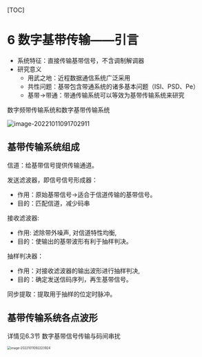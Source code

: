 [TOC]

# 6 数字基带传输——引言

- 系统特征：直接传输基带信号，不含调制解调器
- 研究意义
  - 用武之地：近程数据通信系统广泛采用
  - 共性问题：基带包含带通系统的诸多基本问题（ISI、PSD、Pe）
  - 基带→带通：带通传输系统可以等效为基带传输系统来研究

数字频带传输系统和数字基带传输系统

![image-20221011091702911](https://mypic-1312707183.cos.ap-nanjing.myqcloud.com/image-20221011091702911.png)

## 基带传输系统组成

信道：给基带信号提供传输通道。

发送滤波器，即信号信号形成器：

- 作用：原始基带信号$\rightarrow$适合于信道传输的基带信号。
- 目的：匹配信道，减少码串

接收滤波器:

- 作用: 滤除带外噪声, 对信道特性均衡,
- 目的：使输出的基带波形有利于抽样判决。

抽样判决器：

- 作用：对接收滤波器的输出波形进行抽样判决,
- 目的：确定发送信码序列，再生基带信号。

同步提取：提取用于抽样的位定时脉冲。

## 基带传输系统各点波形

详情见6.3节 数字基带信号传输与码间串扰

<img src="https://mypic-1312707183.cos.ap-nanjing.myqcloud.com/image-20221011092223924.png" alt="image-20221011092223924" style="zoom:50%;" />